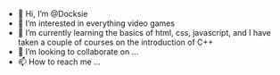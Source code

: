 - 👋 Hi, I’m @Docksie
- 👀 I’m interested in everything video games
- 🌱 I’m currently learning the basics of html, css, javascript, and I have taken a couple of courses on the introduction of C++
- 💞️ I’m looking to collaborate on ...
- 📫 How to reach me ...

<!---
Docksie/Docksie is a ✨ special ✨ repository because its `README.md` (this file) appears on your GitHub profile.
You can click the Preview link to take a look at your changes.
--->
